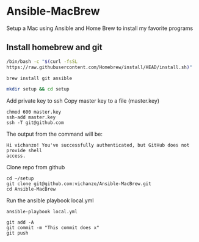# Ansible-MacBrew
Setup a Mac using Ansible and Home Brew to install my favorite programs

## Install homebrew and git

```bash
/bin/bash -c "$(curl -fsSL 
https://raw.githubusercontent.com/Homebrew/install/HEAD/install.sh)"
```

```bash
brew install git ansible
```


```bash
mkdir setup && cd setup
 ```

Add private key to ssh
Copy master key to a file (master.key)
```
chmod 600 master.key 
ssh-add master.key
ssh -T git@github.com
```
The output from the command will be:
```
Hi vichanzo! You've successfully authenticated, but GitHub does not provide shell 
access.
```


Clone repo from github
```
cd ~/setup
git clone git@github.com:vichanzo/Ansible-MacBrew.git
cd Ansible-MacBrew
```


Run the ansible playbook local.yml
```
ansible-playbook local.yml
```

```
git add -A
git commit -m "This commit does x"
git push
```

